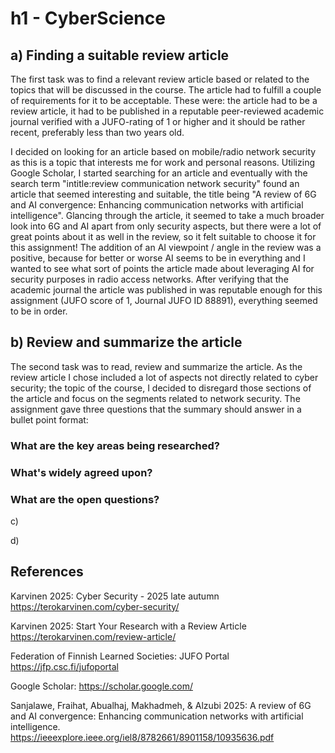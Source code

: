 # h1 - CyberScience

## a) Finding a suitable review article

The first task was to find a relevant review article based or related to the topics that will be discussed in the course. The article had to fulfill a couple of requirements for it to be acceptable. These were: the article had to be a review article, it had to be published in a reputable peer-reviewed academic journal verified with a JUFO-rating of 1 or higher and it should be rather recent, preferably less than two years old.

I decided on looking for an article based on mobile/radio network security as this is a topic that interests me for work and personal reasons. Utilizing Google Scholar, I started searching for an article and eventually with the search term "intitle:review communication network security" found an article that seemed interesting and suitable, the title being "A review of 6G and AI convergence: Enhancing communication networks with artificial intelligence". Glancing through the article, it seemed to take a much broader look into 6G and AI apart from only security aspects, but there were a lot of great points about it as well in the review, so it felt suitable to choose it for this assignment! The addition of an AI viewpoint / angle in the review was a positive, because for better or worse AI seems to be in everything and I wanted to see what sort of points the article made about leveraging AI for security purposes in radio access networks. After verifying that the academic journal the article was published in was reputable enough for this assignment (JUFO score of 1, Journal JUFO ID 88891), everything seemed to be in order.

## b) Review and summarize the article

The second task was to read, review and summarize the article. As the review article I chose included a lot of aspects not directly related to cyber security; the topic of the course, I decided to disregard those sections of the article and focus on the segments related to network security. The assignment gave three questions that the summary should answer in a bullet point format:

### What are the key areas being researched?
### What's widely agreed upon?
### What are the open questions?

c)

d)

## References

Karvinen 2025: Cyber Security - 2025 late autumn https://terokarvinen.com/cyber-security/

Karvinen 2025: Start Your Research with a Review Article https://terokarvinen.com/review-article/

Federation of Finnish Learned Societies: JUFO Portal https://jfp.csc.fi/jufoportal

Google Scholar: https://scholar.google.com/

Sanjalawe, Fraihat, Abualhaj, Makhadmeh, & Alzubi 2025: A review of 6G and AI convergence: Enhancing communication networks with artificial intelligence. https://ieeexplore.ieee.org/iel8/8782661/8901158/10935636.pdf
